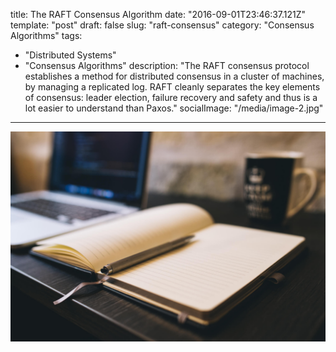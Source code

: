 title: The RAFT Consensus Algorithm
date: "2016-09-01T23:46:37.121Z"
template: "post"
draft: false
slug: "raft-consensus"
category: "Consensus Algorithms"
tags:
  - "Distributed Systems"
  - "Consensus Algorithms"
description: "The RAFT consensus protocol establishes a method for distributed consensus in a cluster of machines, by managing a replicated log. RAFT cleanly separates the key elements of consensus: leader election, failure recovery and safety and thus is a lot easier to understand than Paxos."
socialImage: "/media/image-2.jpg"
---




![Nulla faucibus vestibulum eros in tempus. Vestibulum tempor imperdiet velit nec dapibus](/media/image-2.jpg)

